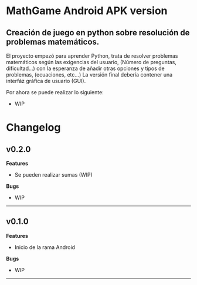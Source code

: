# MathGame Android APK version

<h2>Creación de juego en python sobre resolución de problemas matemáticos.</h2>
<p>El proyecto empezó para aprender Python, trata de resolver problemas matemáticos según las exigencias del usuario, (Número de preguntas, dificultad...) con la esperanza de añadir otras opciones y tipos de problemas, (ecuaciones, etc...) La versión final debería contener una interfáz gráfica de usuario (GUI).</p>

<p>Por ahora se puede realizar lo siguiente:</p>

- WIP

# Changelog

<h2>v0.2.0</h2>

<b>Features</b>

- Se pueden realizar sumas (WIP)

<b>Bugs</b>

- WIP

<hr>

<h2>v0.1.0</h2>

<b>Features</b>

- Inicio de la rama Android

<b>Bugs</b>

- WIP

<hr>
